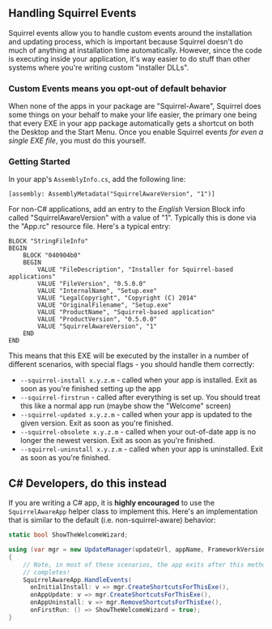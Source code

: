 ## Handling Squirrel Events

Squirrel events allow you to handle custom events around the installation and updating process, which is important because Squirrel doesn't do much of anything at installation time automatically. However, since the code is executing inside your application, it's way easier to do stuff than other systems where you're writing custom "installer DLLs".

### Custom Events means you opt-out of default behavior

When none of the apps in your package are "Squirrel-Aware", Squirrel does some things on your behalf to make your life easier, the primary one being that every EXE in your app package automatically gets a shortcut on both the Desktop and the Start Menu. Once you enable Squirrel events *for even a single EXE file*, you must do this yourself.

### Getting Started

In your app's `AssemblyInfo.cs`, add the following line:

```
[assembly: AssemblyMetadata("SquirrelAwareVersion", "1")]
```

For non-C# applications, add an entry to the *English* Version Block info called "SquirrelAwareVersion" with a value of "1". Typically this is done via the "App.rc" resource file. Here's a typical entry:

```
BLOCK "StringFileInfo"
BEGIN
    BLOCK "040904b0"
    BEGIN
        VALUE "FileDescription", "Installer for Squirrel-based applications"
        VALUE "FileVersion", "0.5.0.0"
        VALUE "InternalName", "Setup.exe"
        VALUE "LegalCopyright", "Copyright (C) 2014"
        VALUE "OriginalFilename", "Setup.exe"
        VALUE "ProductName", "Squirrel-based application"
        VALUE "ProductVersion", "0.5.0.0"
        VALUE "SquirrelAwareVersion", "1"
    END
END
```

This means that this EXE will be executed by the installer in a number of different scenarios, with special flags - you should handle them correctly:

* `--squirrel-install x.y.z.m` - called when your app is installed. Exit as soon as you're finished setting up the app
* `--squirrel-firstrun` - called after everything is set up. You should treat this like a normal app run (maybe show the "Welcome" screen)
* `--squirrel-updated x.y.z.m` - called when your app is updated to the given version. Exit as soon as you're finished.
* `--squirrel-obsolete x.y.z.m` - called when your out-of-date app is no longer the newest version. Exit as soon as you're finished.
* `--squirrel-uninstall x.y.z.m` - called when your app is uninstalled. Exit as soon as you're finished.

## C# Developers, do this instead

If you are writing a C# app, it is **highly encouraged** to use the `SquirrelAwareApp` helper class to implement this. Here's an implementation that is similar to the default (i.e. non-squirrel-aware) behavior:

```cs
static bool ShowTheWelcomeWizard;

using (var mgr = new UpdateManager(updateUrl, appName, FrameworkVersion.Net45))
{
    // Note, in most of these scenarios, the app exits after this method
    // completes!
    SquirrelAwareApp.HandleEvents(
      onInitialInstall: v => mgr.CreateShortcutsForThisExe(),
      onAppUpdate: v => mgr.CreateShortcutsForThisExe(),
      onAppUninstall: v => mgr.RemoveShortcutsForThisExe(),
      onFirstRun: () => ShowTheWelcomeWizard = true);
}
```
